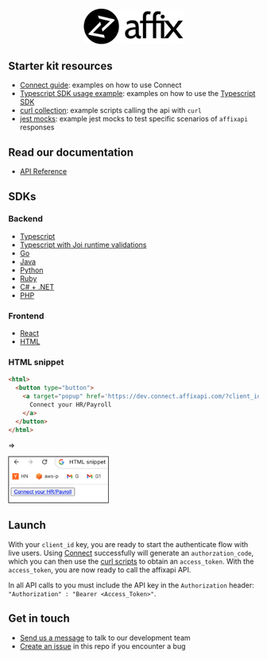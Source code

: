 <p align="center">
  <a href="https://affixapi.com">
    <img src='./dev-resources/Word__logo.png' width='200px'>
  </a>
</p>

## Starter kit resources

- [Connect guide](./connect): examples on how to use Connect
- [Typescript SDK usage example](./sdk-example): examples on how to use the [Typescript SDK](https://www.npmjs.com/package/@affixapi/api)
- [curl collection](./curl-collection): example scripts calling the api with `curl`
- [jest mocks](./jest-mocks): example jest mocks to test specific scenarios of `affixapi` responses

## Read our documentation

- [API Reference](https://docs.affixapi.com/)

## SDKs

### Backend
- [Typescript](https://www.npmjs.com/package/@affixapi/api-no-joi)
- [Typescript with Joi runtime validations](https://www.npmjs.com/package/@affixapi/api-with-joi)
- [Go](https://pkg.go.dev/github.com/affixapi/go-sdk)
- [Java](https://central.sonatype.com/artifact/com.affixapi/api)
- [Python](https://pypi.org/p/affixapi/)
- [Ruby](https://rubygems.org/gems/affixapi)
- [C# + .NET](https://www.nuget.org/packages/AffixApi.Api)
- [PHP](https://packagist.org/packages/affixapi/api)

### Frontend
- [React](https://www.npmjs.com/package/@affixapi/connect-sdk)
- [HTML](https://github.com/affixapi/starter-kit?tab=readme-ov-file#html-snippet)

### HTML snippet

```html
<html>
  <button type="button">
    <a target="popup" href='https://dev.connect.affixapi.com/?client_id=[YOUR CLIENT ID]&mode=xhr&scope=/2023-03-01/xhr/company%20/2023-03-01/xhr/identity%20/2023-03-01/xhr/employee%20/2023-03-01/xhr/employees%20/2023-03-01/xhr/timesheets%20/2023-03-01/xhr/time-off-entries%20/2023-03-01/xhr/time-off-balances%20/2023-03-01/xhr/payruns%20/2023-03-01/xhr/payruns/:payrun_id%20/2023-03-01/xhr/work-locations%20/2023-03-01/xhr/groups%20&redirect_uri=https://affixapi.com'>
      Connect your HR/Payroll
    </a>
  </button>
</html>
```

=>

<a href="https://affixapi.com">
  <img src='./dev-resources/html-snippet.png' width='200px' border='1' style='border:1px solid #000000' >
</a>

## Launch

With your `client_id` key, you are ready to start the authenticate flow with
live users. Using [Connect](./connect) successfully will generate an
`authorzation_code`, which you can then use the [curl
scripts](./curl-collection) to obtain an `access_token`. With the
`access_token`, you are now ready to call the affixapi API.

In all API calls to you must include the API key in the `Authorization` header:
`"Authorization" : "Bearer <Access_Token>"`.

## Get in touch
- [Send us a message](mailto:hello@affixapi.com) to talk to our development team
- [Create an issue](https://github.com/affixapi/starter-kit/issues) in this repo if you encounter a bug
